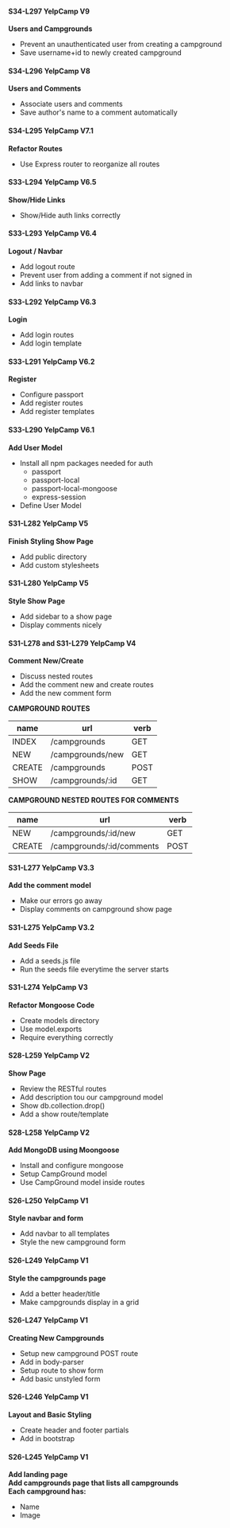 #### S34-L297 YelpCamp V9  
**Users and Campgrounds**  
* Prevent an unauthenticated user from creating a campground  
* Save username+id to newly created campground  

#### S34-L296 YelpCamp V8  
**Users and Comments**  
* Associate users and comments  
* Save author's name to a comment automatically  

#### S34-L295 YelpCamp V7.1  
**Refactor Routes**  
* Use Express router to reorganize all routes  

#### S33-L294 YelpCamp V6.5  
**Show/Hide Links**  
* Show/Hide auth links correctly  

#### S33-L293 YelpCamp V6.4
**Logout / Navbar**  
* Add logout route  
* Prevent user from adding a comment if not signed in  
* Add links to navbar  

#### S33-L292 YelpCamp V6.3
**Login**
* Add login routes  
* Add login template  

#### S33-L291 YelpCamp V6.2
**Register**
* Configure passport  
* Add register routes  
* Add register templates  

#### S33-L290 YelpCamp V6.1
**Add User Model**
* Install all npm packages needed for auth  
  * passport  
  * passport-local  
  * passport-local-mongoose  
  * express-session    
* Define User Model  

#### S31-L282 YelpCamp V5
**Finish Styling Show Page**
* Add public directory  
* Add custom stylesheets  

#### S31-L280 YelpCamp V5  
**Style Show Page**
* Add sidebar to a show page  
* Display comments nicely  

#### S31-L278 and S31-L279 YelpCamp V4  
**Comment New/Create**  
* Discuss nested routes  
* Add the comment new and create routes  
* Add the new comment form  

**CAMPGROUND ROUTES**  

name   | url              | verb |  
------ | ---------------- | ---- |  
INDEX  | /campgrounds     | GET  |  
NEW    | /campgrounds/new | GET  |  
CREATE | /campgrounds     | POST |  
SHOW   | /campgrounds/:id | GET  |  

**CAMPGROUND NESTED ROUTES FOR COMMENTS**  

name   | url                       | verb |  
------ | ------------------------- | ---- |  
NEW    | /campgrounds/:id/new      | GET  |  
CREATE | /campgrounds/:id/comments | POST |  

#### S31-L277 YelpCamp V3.3
**Add the comment model**  
* Make our errors go away  
* Display comments on campground show page  

#### S31-L275 YelpCamp V3.2  
**Add Seeds File**  
* Add a seeds.js file  
* Run the seeds file everytime the server starts  

#### S31-L274 YelpCamp V3  
**Refactor Mongoose Code**  
* Create models directory  
* Use model.exports  
* Require everything correctly  

#### S28-L259 YelpCamp V2  
**Show Page**  
* Review the RESTful routes 
* Add description tou our campground model  
* Show db.collection.drop()  
* Add a show route/template

#### S28-L258 YelpCamp V2  
**Add MongoDB using Moongoose**  
* Install and configure mongoose  
* Setup CampGround model 
* Use CampGround model inside routes  

#### S26-L250 YelpCamp V1  
**Style navbar and form**  
* Add navbar to all templates  
* Style the new campground form  

#### S26-L249 YelpCamp V1  
**Style the campgrounds page**  
* Add a better header/title  
* Make campgrounds display in a grid  

#### S26-L247 YelpCamp V1  
**Creating New Campgrounds**  
* Setup new campground POST route  
* Add in body-parser  
* Setup route to show form  
* Add basic unstyled form  

#### S26-L246 YelpCamp V1  
**Layout and Basic Styling**  
* Create header and footer partials  
* Add in bootstrap  

#### S26-L245 YelpCamp V1  
**Add landing page**  
**Add campgrounds page that lists all campgrounds**  
**Each campground has:**  
* Name  
* Image  






